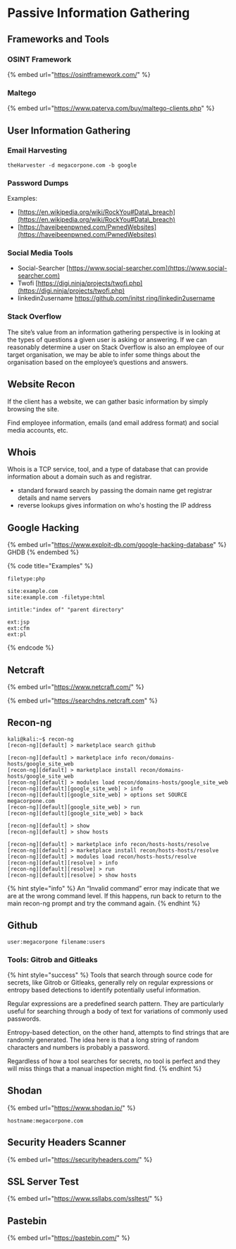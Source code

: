 # Passive Information Gathering

## Frameworks and Tools

### OSINT Framework&#x20;

{% embed url="https://osintframework.com/" %}

### Maltego

{% embed url="https://www.paterva.com/buy/maltego-clients.php" %}

## User Information Gathering

### Email Harvesting

```
theHarvester -d megacorpone.com -b google
```

### Password Dumps

Examples:

* [https://en.wikipedia.org/wiki/RockYou#Data\_breach](https://en.wikipedia.org/wiki/RockYou#Data\_breach)
* [https://haveibeenpwned.com/PwnedWebsites](https://haveibeenpwned.com/PwnedWebsites)

### Social Media Tools

* Social-Searcher [https://www.social-searcher.com](https://www.social-searcher.com)
* Twofi [https://digi.ninja/projects/twofi.php](https://digi.ninja/projects/twofi.php)
* linkedin2username [https://github.com/initst ring/linkedin2username](https://github.com/initstring/linkedin2username)

### Stack Overflow

The site’s value from an information gathering perspective is in looking at the types of questions a given user is asking or answering. If we can reasonably determine a user on Stack Overflow is also an employee of our target organisation, we may be able to infer some things about the organisation based on the employee’s questions and answers.



## Website Recon

If the client has a website, we can gather basic information by simply browsing the site.

Find employee information, emails (and email address format) and social media accounts, etc.

## Whois

Whois is a TCP service, tool, and a type of database that can provide information about a domain such as and registrar.

* standard forward search by passing the domain name get registrar details and name servers
* reverse lookups gives information on who's hosting the IP address

## Google Hacking

{% embed url="https://www.exploit-db.com/google-hacking-database" %}
GHDB
{% endembed %}

{% code title="Examples" %}
```
filetype:php

site:example.com
site:example.com -filetype:html

intitle:"index of" "parent directory"

ext:jsp
ext:cfm
ext:pl
```
{% endcode %}

## Netcraft

{% embed url="https://www.netcraft.com/" %}

{% embed url="https://searchdns.netcraft.com" %}

## Recon-ng

```
kali@kali:~$ recon-ng
[recon-ng][default] > marketplace search github

[recon-ng][default] > marketplace info recon/domains-hosts/google_site_web
[recon-ng][default] > marketplace install recon/domains-hosts/google_site_web
[recon-ng][default] > modules load recon/domains-hosts/google_site_web
[recon-ng][default][google_site_web] > info
[recon-ng][default][google_site_web] > options set SOURCE megacorpone.com
[recon-ng][default][google_site_web] > run
[recon-ng][default][google_site_web] > back 

[recon-ng][default] > show
[recon-ng][default] > show hosts

[recon-ng][default] > marketplace info recon/hosts-hosts/resolve
[recon-ng][default] > marketplace install recon/hosts-hosts/resolve
[recon-ng][default] > modules load recon/hosts-hosts/resolve
[recon-ng][default][resolve] > info
[recon-ng][default][resolve] > run
[recon-ng][default][resolve] > show hosts
```

{% hint style="info" %}
An “Invalid command” error may indicate that we are at the wrong command level. If this happens, run back to return to the main recon-ng prompt and try the command again.
{% endhint %}

## Github

```
user:megacorpone filename:users
```

### Tools: Gitrob and Gitleaks

{% hint style="success" %}
Tools that search through source code for secrets, like Gitrob or Gitleaks, generally rely on regular expressions or entropy based detections to identify potentially useful information.&#x20;

Regular expressions are a predefined search pattern. They are particularly useful for searching through a body of text for variations of commonly used passwords.&#x20;

Entropy-based detection, on the other hand, attempts to find strings that are randomly generated. The idea here is that a long string of random characters and numbers is probably a password.&#x20;

Regardless of how a tool searches for secrets, no tool is perfect and they will miss things that a manual inspection might find.
{% endhint %}

## Shodan

{% embed url="https://www.shodan.io/" %}

```
hostname:megacorpone.com
```

## Security Headers Scanner

{% embed url="https://securityheaders.com/" %}

## SSL Server Test

{% embed url="https://www.ssllabs.com/ssltest/" %}

## Pastebin

{% embed url="https://pastebin.com/" %}

